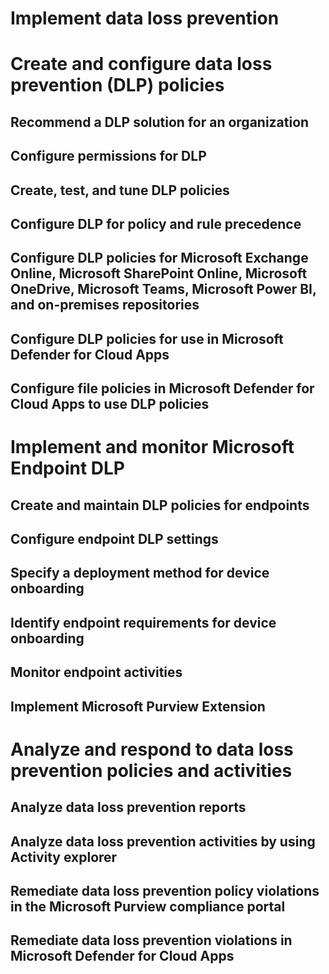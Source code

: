# Implement data loss prevention

# Create and configure data loss prevention (DLP) policies

## Recommend a DLP solution for an organization


## Configure permissions for DLP


## Create, test, and tune DLP policies


## Configure DLP for policy and rule precedence


## Configure DLP policies for Microsoft Exchange Online, Microsoft SharePoint Online, Microsoft OneDrive, Microsoft Teams, Microsoft Power BI, and on-premises repositories


## Configure DLP policies for use in Microsoft Defender for Cloud Apps


## Configure file policies in Microsoft Defender for Cloud Apps to use DLP policies



# Implement and monitor Microsoft Endpoint DLP

## Create and maintain DLP policies for endpoints


## Configure endpoint DLP settings


## Specify a deployment method for device onboarding


## Identify endpoint requirements for device onboarding


## Monitor endpoint activities


## Implement Microsoft Purview Extension



# Analyze and respond to data loss prevention policies and activities

## Analyze data loss prevention reports


## Analyze data loss prevention activities by using Activity explorer


## Remediate data loss prevention policy violations in the Microsoft Purview compliance portal


## Remediate data loss prevention violations in Microsoft Defender for Cloud Apps